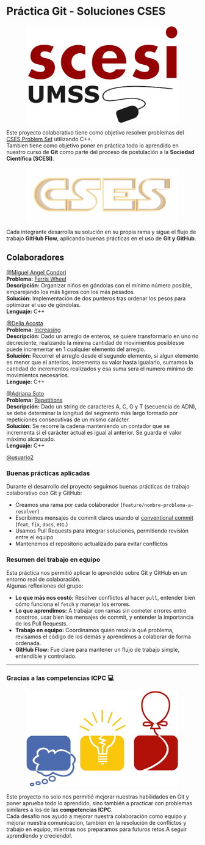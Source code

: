 # Práctica Git - Soluciones CSES


<p align="center">
   <img src="Imagenes/scesi.png" alt="logo de la scesi" width="400"/>
</p>

Este proyecto colaborativo tiene como objetivo resolver problemas del [CSES Problem Set](https://cses.fi/problemset/) utilizando C++.  
Tambien tiene como objetivo poner en práctica todo lo aprendido en nuestro curso de **Git** como parte del proceso de postulación a la **Sociedad Científica (SCESI)**.


<p align="center">
   <img src="Imagenes/cses.webp" alt="logo del set de problemas cses" width="400"/>
</p>

Cada integrante desarrolla su solución en su propia rama y sigue el flujo de trabajo **GitHub Flow**, aplicando buenas prácticas en el uso de **Git y GitHub**.

## Colaboradores
[@Miguel Angel Condori](https://github.com/Chambeador)  
**Problema:** [Ferris Wheel](https://cses.fi/problemset/task/1090)  
**Descripción:** Organizar niños en góndolas con el mínimo número posible, emparejando los más ligeros con los más pesados.  
**Solución:** Implementación de dos punteros tras ordenar los pesos para optimizar el uso de góndolas.  
**Lenguaje:** C++  

[@Delia Acosta](https://github.com/Del-Mai)  
**Problema:** [Increasing](https://cses.fi/problemset/task/1094)   
**Descripción:** Dado un arreglo de enteros, se quiere transformarlo en uno no decreciente, realizando la mínima cantidad de movimientos posiblesse puede incrementar en 1 cualquier elemento del arreglo.    
**Solución:** Recorrer el arreglo desde el segundo elemento, si algun elemento es menor que el anterios, incrementa su valor hasta igualarlo, sumamos la cantidad de incrementos realizados y esa suma sera el numero mínimo de movimientos necesarios.   
**Lenguaje:** C++

[@Adriana Soto](https://github.com/r4ccy)  
**Problema:** [Repetitions](https://cses.fi/problemset/task/1069)  
**Descripción:** Dado un string de caracteres A, C, G y T (secuencia de ADN), se debe determinar la longitud del segmento más largo formado por repeticiones consecutivas de un mismo carácter.  
**Solución:** Se recorre la cadena manteniendo un contador que se incrementa si el carácter actual es igual al anterior. Se guarda el valor máximo alcanzado.  
**Lenguaje:** C++

[@usuario2](https://github.com/TheArrick)  


### Buenas prácticas aplicadas

Durante el desarrollo del proyecto seguimos buenas prácticas de trabajo colaborativo con Git y GitHub:

- Creamos una rama por cada colaborador (`feature/nombre-problema-a-resolver`)
- Escribimos mensajes de commit claros usando el [conventional commit](https://www.conventionalcommits.org/en/v1.0.0/) (`feat`, `fix`, `docs`, etc.)
- Usamos Pull Requests para integrar soluciones, permitiendo revisión entre el equipo
- Mantenemos el repositorio actualizado para evitar conflictos


### Resumen del trabajo en equipo

Esta práctica nos permitió aplicar lo aprendido sobre Git y GitHub en un entorno real de colaboración.  
Algunas reflexiones del grupo:

- **Lo que más nos costó:** Resolver conflictos al hacer `pull`, entender bien cómo funciona el `fetch` y manejar los errores.
- **Lo que aprendimos:** A trabajar con ramas sin cometer errores entre nosotros, usar bien los mensajes de commit, y entender la importancia de los Pull Requests.
- **Trabajo en equipo:** Coordinamos quién resolvía qué problema, revisamos el código de los demás y aprendimos a colaborar de forma ordenada.
- **GitHub Flow:** Fue clave para mantener un flujo de trabajo simple, entendible y controlado.

---

### Gracias a las competencias ICPC 💻


<p align="center">
   <img src="Imagenes/icpc.jpg" alt="logo del icpc" width="400"/>
</p>

Este proyecto no solo nos permitió mejorar nuestras habilidades en Git y poner aprueba todo lo aprendido, sino también a practicar con problemas similares a los de las **competencias ICPC**.  
Cada desafío nos ayudó a mejorar nuestra colaboración como equipo y mejorar nuestra comunicacion, tambien en la resolución de conflictos y trabajo en equipo, mientras nos preparamos para futuros retos.A seguir aprendiendo y creciendo!. 



